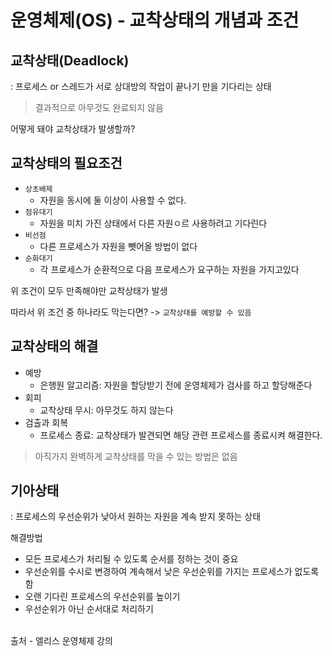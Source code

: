 # 운영체제(OS) - 교착상태의 개념과 조건
## 교착상태(Deadlock)
: 프로세스 or 스레드가 서로 상대방의 작업이 끝나기 만을 기다리는 상태

> 결과적으로 아무것도 완료되지 않음

어떻게 돼야 교착상태가 발생할까?

## 교착상태의 필요조건
- `상초배제`
	- 자원을 동시에 둘 이상이 사용할 수 없다.
- `점유대기`
	- 자원을 미치 가진 상태에서 다른 자원ㅇ르 사용하려고 기다린다
- `비선점`
	- 다른 프로세스가 자원을 뺏어올 방법이 없다
- `순화대기`
	- 각 프로세스가 순환적으로 다음 프로세스가 요구하는 자원을 가지고있다

위 조건이 모두 만족해야만 교착상태가 발생

따라서 위 조건 중 하나라도 막는다면? -> `교착상태를 예방할 수 있음`

## 교착상태의 해결
- 예방
	- 은행원 알고리즘: 자원을 할당받기 전에 운영체제가 검사를 하고 할당해준다
- 회피
	- 교착상태 무시: 아무것도 하지 않는다
- 검출과 회복
	- 프로세스 종료: 교착상태가 발견되면 해당 관련 프로세스를 종료시켜 해결한다.

> 아직가지 완벽하게 교착상태를 막을 수 있는 방법은 없음

## 기아상태
: 프로세스의 우선순위가 낮아서 원하는 자원을 계속 받지 못하는 상태

해결방법
- 모든 프로세스가 처리될 수 있도록 순서를 정하는 것이 중요
- 우선순위를 수시로 변경하여 계속해서 낮은 우선순위를 가지는 프로세스가 없도록 함
- 오랜 기다린 프로세스의 우선순위를 높이기
- 우선순위가 아닌 순서대로 처리하기


<br/>
출처
- 엘리스 운영체제 강의